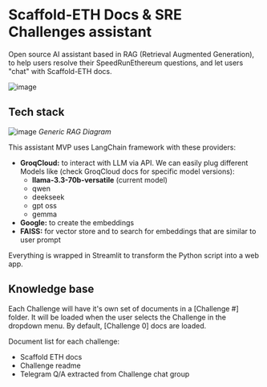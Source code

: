 # Scaffold-ETH Docs & SRE Challenges assistant

Open source AI assistant based in RAG (Retrieval Augmented Generation), to help users resolve their SpeedRunEthereum questions, and let users "chat" with Scaffold-ETH docs.

![image](https://github.com/Pabl0cks/scaffold-eth-assistant/assets/55535804/2d956142-93bf-445b-995c-66592fcb5e5f)

## Tech stack

![image](https://github.com/Pabl0cks/scaffold-eth-assistant/assets/55535804/eea6af16-1fc5-43b7-bada-22155043c72a)
_Generic RAG Diagram_

This assistant MVP uses LangChain framework with these providers:

- **GroqCloud:** to interact with LLM via API. We can easily plug different Models like (check GroqCloud docs for specific model versions):
  - **llama-3.3-70b-versatile** (current model)
  - qwen
  - deekseek
  - gpt oss
  - gemma
- **Google:** to create the embeddings
- **FAISS:** for vector store and to search for embeddings that are similar to user prompt

Everything is wrapped in Streamlit to transform the Python script into a web app.

## Knowledge base

Each Challenge will have it's own set of documents in a [Challenge #] folder. It will be loaded when the user selects the Challenge in the dropdown menu. By default, [Challenge 0] docs are loaded.

Document list for each challenge:

- Scaffold ETH docs
- Challenge readme
- Telegram Q/A extracted from Challenge chat group
